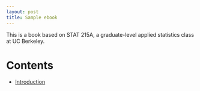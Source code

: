 ```yaml
---
layout: post
title: Sample ebook
---
```


This is a book based on STAT 215A, a graduate-level applied statistics class at UC Berkeley.



# Contents #

* [Introduction][intro]
  

[intro]: introduction.html 





